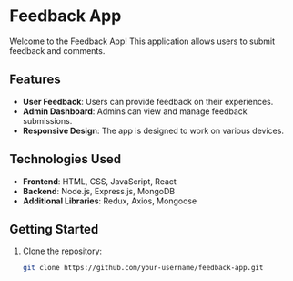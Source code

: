 # Feedback App

Welcome to the Feedback App! This application allows users to submit feedback and comments.

## Features

- **User Feedback**: Users can provide feedback on their experiences.
- **Admin Dashboard**: Admins can view and manage feedback submissions.
- **Responsive Design**: The app is designed to work on various devices.

## Technologies Used

- **Frontend**: HTML, CSS, JavaScript, React
- **Backend**: Node.js, Express.js, MongoDB
- **Additional Libraries**: Redux, Axios, Mongoose

## Getting Started

1. Clone the repository:

   ```bash
   git clone https://github.com/your-username/feedback-app.git
